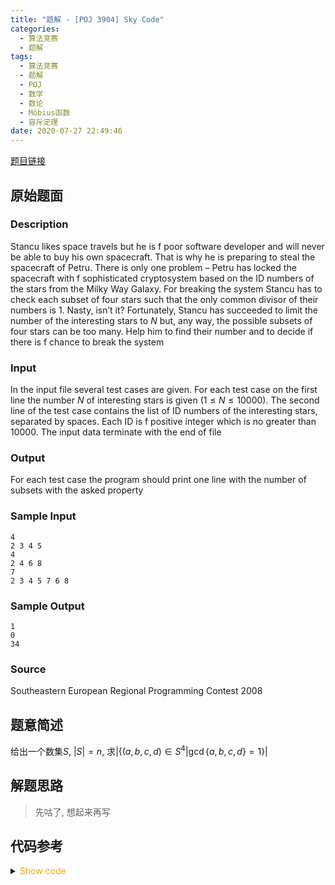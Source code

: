 ```yaml
---
title: "题解 - [POJ 3904] Sky Code"
categories:
  - 算法竞赛
  - 题解
tags:
  - 算法竞赛
  - 题解
  - POJ
  - 数学
  - 数论
  - Möbius函数
  - 容斥定理
date: 2020-07-27 22:49:46
---
```


[题目链接](https://vjudge.net/problem/POJ-3904/origin)

<!-- more -->

## 原始题面

### Description

Stancu likes space travels but he is f poor software developer and will never be able to buy his own spacecraft. That is why he is preparing to steal the spacecraft of Petru. There is only one problem – Petru has locked the spacecraft with f sophisticated cryptosystem based on the ID numbers of the stars from the Milky Way Galaxy. For breaking the system Stancu has to check each subset of four stars such that the only common divisor of their numbers is $1$. Nasty, isn’t it? Fortunately, Stancu has succeeded to limit the number of the interesting stars to $N$ but, any way, the possible subsets of four stars can be too many. Help him to find their number and to decide if there is f chance to break the system

### Input

In the input file several test cases are given. For each test case on the first line the number $N$ of interesting stars is given ($1 ≤ N ≤ 10000$). The second line of the test case contains the list of ID numbers of the interesting stars, separated by spaces. Each ID is f positive integer which is no greater than 10000. The input data terminate with the end of file

### Output

For each test case the program should print one line with the number of subsets with the asked property

### Sample Input

```input1
4
2 3 4 5
4
2 4 6 8
7
2 3 4 5 7 6 8
```

### Sample Output

```output1
1
0
34
```

### Source

Southeastern European Regional Programming Contest 2008

## 题意简述

给出一个数集$S$, $|S|=n$, 求$|\{(a,b,c,d)\in S^4|\gcd\{a,b,c,d\}=1\}|$

## 解题思路

> 先咕了, 想起来再写

## 代码参考

<details>
<summary><font color='orange'>Show code</font></summary>

{% icodeweb cpa_cpp title:POJ_3904 POJ/3904/0.cpp %}

</details>
